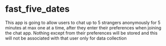 # fast_five_dates
This app is going to allow users to chat up to 5 strangers anonymously for 5 minutes at max one at a time, after they enter their preferences when joining the chat app. Nothing except from their preferences will be stored and this will not be associated with that user only for data collection
